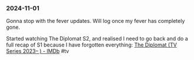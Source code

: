 ### 2024-11-01
Gonna stop with the fever updates. Will log once my fever has completely gone.

Started watching The Diplomat S2, and realised I need to go back and do a full recap of S1 because I have forgotten everything: [The Diplomat (TV Series 2023– ) - IMDb](https://www.imdb.com/title/tt17491088/) #tv 